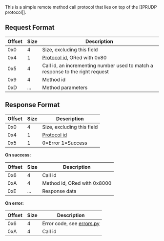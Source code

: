 This is a simple remote method call protocol that lies on top of the [[PRUDP protocol]].

## Request Format
| Offset | Size | Description |
| --- | --- | --- |
| 0x0 | 4 | Size, excluding this field |
| 0x4 | 1 | [Protocol id](NEX-Protocols), ORed with 0x80 |
| 0x5 | 4 | Call id, an incrementing number used to match a response to the right request |
| 0x9 | 4 | Method id |
| 0xD | ... | Method parameters |

## Response Format
| Offset | Size | Description |
| --- | --- | --- |
| 0x0 | 4 | Size, excluding this field |
| 0x4 | 1 | [Protocol id](NEX-Protocols) |
| 0x5 | 1 | 0=Error 1=Success |

**On success:**

| Offset | Size | Description |
| --- | --- | --- |
| 0x6 | 4 | Call id |
| 0xA | 4 | Method id, ORed with 0x8000 |
| 0xE | ... | Response data |

**On error:**

| Offset | Size | Description |
| --- | --- | --- |
| 0x6 | 4 | Error code, see [errors.py](https://github.com/Kinnay/NintendoClients/blob/master/nintendo/nex/errors.py) |
| 0xA | 4 | Call id |
